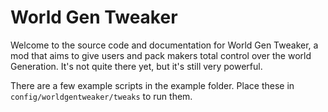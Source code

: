 # World Gen Tweaker
Welcome to the source code and documentation for World Gen Tweaker, a mod that aims to give users and pack makers total control over the world Generation.
It's not quite there yet, but it's still very powerful.

There are a few example scripts in the example folder. Place these in `config/worldgentweaker/tweaks` to run them.